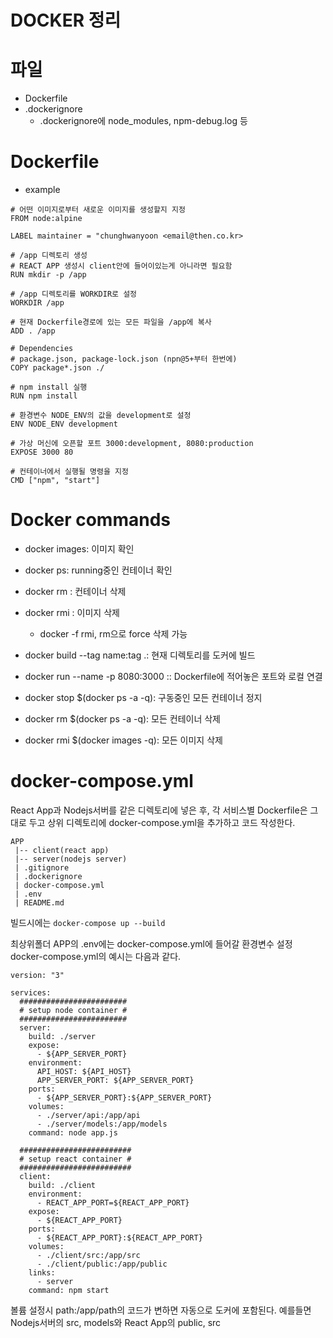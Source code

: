 # DOCKER 정리

# 파일
- Dockerfile
- .dockerignore
  - .dockerignore에 node_modules, npm-debug.log 등
 
# Dockerfile
- example
```.Docker
# 어떤 이미지로부터 새로운 이미지를 생성할지 지정
FROM node:alpine

LABEL maintainer = "chunghwanyoon <email@then.co.kr>

# /app 디렉토리 생성
# REACT APP 생성시 client안에 들어이있는게 아니라면 필요함
RUN mkdir -p /app

# /app 디렉토리를 WORKDIR로 설정
WORKDIR /app

# 현재 Dockerfile경로에 있는 모든 파일을 /app에 복사
ADD . /app

# Dependencies
# package.json, package-lock.json (npn@5+부터 한번에)
COPY package*.json ./

# npm install 실행
RUN npm install

# 환경변수 NODE_ENV의 값을 development로 설정
ENV NODE_ENV development

# 가상 머신에 오픈할 포트 3000:development, 8080:production
EXPOSE 3000 80

# 컨테이너에서 실행될 명령을 지정
CMD ["npm", "start"]
```

# Docker commands
- docker images: 이미지 확인
- docker ps: running중인 컨테이너 확인
- docker rm <container id>: 컨테이너 삭제
- docker rmi <image id>: 이미지 삭제
  - docker -f rmi, rm으로 force 삭제 가능
  
- docker build --tag name:tag .: 현재 디렉토리를 도커에 빌드
- docker run --name <name> -p 8080:3000 <name>:<tag>: Dockerfile에 적어놓은 포트와 로컬 연결
  
- docker stop $(docker ps -a -q): 구동중인 모든 컨테이너 정지
- docker rm $(docker ps -a -q): 모든 컨테이너 삭제
- docker rmi $(docker images -q): 모든 이미지 삭제


  
# docker-compose.yml
React App과 Nodejs서버를 같은 디렉토리에 넣은 후, 각 서비스별 Dockerfile은 그대로 두고 상위 디렉토리에 docker-compose.yml을 추가하고 코드 작성한다.
```
APP
 |-- client(react app)
 |-- server(nodejs server)
 | .gitignore
 | .dockerignore
 | docker-compose.yml
 | .env
 | README.md
```
빌드시에는 `docker-compose up --build`

최상위폴더 APP의 .env에는 docker-compose.yml에 들어갈 환경변수 설정
docker-compose.yml의 예시는 다음과 같다.
```
version: "3"

services:
  ########################
  # setup node container #
  ########################
  server:
    build: ./server
    expose:
      - ${APP_SERVER_PORT}
    environment:
      API_HOST: ${API_HOST}
      APP_SERVER_PORT: ${APP_SERVER_PORT}
    ports:
      - ${APP_SERVER_PORT}:${APP_SERVER_PORT}
    volumes:
      - ./server/api:/app/api
      - ./server/models:/app/models
    command: node app.js

  #########################
  # setup react container #
  #########################
  client:
    build: ./client
    environment:
      - REACT_APP_PORT=${REACT_APP_PORT}
    expose:
      - ${REACT_APP_PORT}
    ports:
      - ${REACT_APP_PORT}:${REACT_APP_PORT}
    volumes:
      - ./client/src:/app/src
      - ./client/public:/app/public
    links:
      - server
    command: npm start
```
볼륨 설정시 path:/app/path의 코드가 변하면 자동으로 도커에 포함된다. 예를들면 Nodejs서버의 src, models와 React App의 public, src
